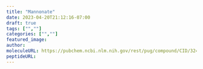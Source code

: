 ```yaml
---
title: "Mannonate"
date: 2023-04-20T21:12:16-07:00
draft: true
tags: ["",""]
categories: ["",""]
featured_image: 
author: 
moleculeURL: https://pubchem.ncbi.nlm.nih.gov/rest/pug/compound/CID/3246006/record/SDF/?record_type=3d&response_type=display
peptideURL:
---
```

